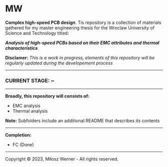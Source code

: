 # MW
**Complex high-speed PCB design**. Tis repository is a collection of materials gathered for my master engineering thesis for the Wroclaw University of Science and Technology titled:

**_Analysis of high-speed PCBs based on their EMC attributes and thermal characteristics_**

**Disclamer:** _This is a work in progress, elements of this repository will be regularly updated during the developement process_

___
### CURRENT STAGE: ~
___

**Broadly, this repository will consists of:**
* EMC analysis
* Thermal analysis

**Note:** Subfolders include an additional README that describes its contents
___

**Completion:**
* FC (Done)

___

Copyright © 2023, Miłosz Werner - All rights reserved. 




